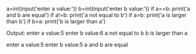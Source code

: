 a=int(input('enter a value:'))
b=int(input('enter b value:'))
if a==b:
    print('a and b are equal')
if a!=b:
    print('a not equal to b')
if a>b:
    print('a is larger than b')
if b>a:
    print('b is larger than a')


Output:
enter a value:5
enter b value:6
a not equal to b
b is larger than a
>

enter a value:5
enter b value:5
a and b are equal
>
